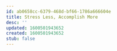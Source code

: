```yaml
---
id: ab0658cc-6379-468d-bf66-1786a666604e
title: Stress Less, Accomplish More
desc: ''
updated: 1600501943652
created: 1600501943652
stub: false
---
```


## 
